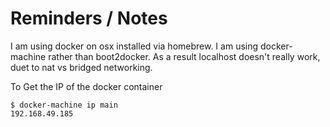 # Reminders / Notes

I am using docker on osx installed via homebrew.  I am using docker-machine rather than boot2docker.  As a result localhost doesn't really work, duet to nat vs bridged networking. 

To Get the IP of the docker container

```
$ docker-machine ip main
192.168.49.185
```

